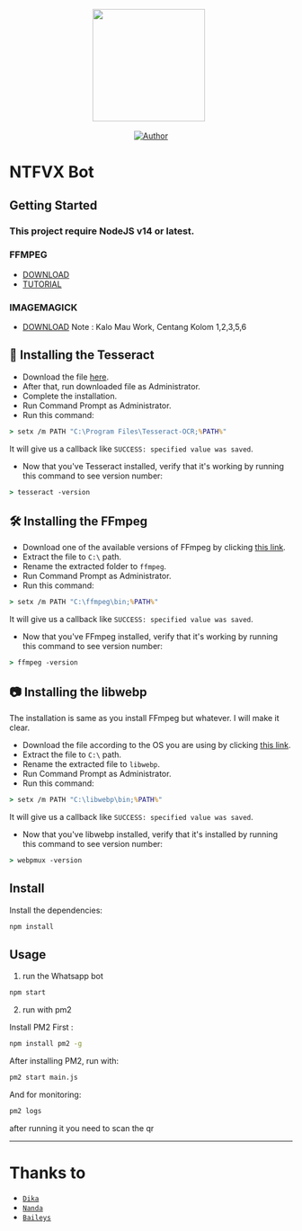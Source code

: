 <p align='center'><a href="https://instagram.com/juwendy_s"><img height="200" src="https://www.static-src.com/wcsstore/Indraprastha/images/catalog/full//87/MTA-12336324/netflix_netflix_premium_1_tahun_uhd_4k_e-ticket_-selalu_ready-_full02_do3lcfat.jpg"></a>&nbsp;&nbsp;</p>
<p align="center">
<a href="https://github.com/juwenaja"><img title="Author" src="https://img.shields.io/badge/NTFVX | Juwennn-black.svg?style=for-the-badge&logo=github"></a>
</p>

# NTFVX Bot

## Getting Started

### This project require NodeJS v14 or latest.

### FFMPEG
- [DOWNLOAD](https://ffmpeg.org/)
- [TUTORIAL](https://youtu.be/04Gf6TEnmjk)

### IMAGEMAGICK
- [DOWNLOAD](https://imagemagick.org/script/download.php)
Note : Kalo Mau Work, Centang Kolom 1,2,3,5,6

## 🧾 Installing the Tesseract
* Download the file [here](https://s.id/vftesseract).
* After that, run downloaded file as Administrator.
* Complete the installation.
* Run Command Prompt as Administrator.
* Run this command:
```cmd
> setx /m PATH "C:\Program Files\Tesseract-OCR;%PATH%"
```
It will give us a callback like `SUCCESS: specified value was saved`.
* Now that you've Tesseract installed, verify that it's working by running this command to see version number:
```cmd
> tesseract -version
```

## 🛠️ Installing the FFmpeg
* Download one of the available versions of FFmpeg by clicking [this link](https://www.gyan.dev/ffmpeg/builds/).
* Extract the file to `C:\` path.
* Rename the extracted folder to `ffmpeg`.
* Run Command Prompt as Administrator.
* Run this command:
```cmd
> setx /m PATH "C:\ffmpeg\bin;%PATH%"
```
It will give us a callback like `SUCCESS: specified value was saved`.
* Now that you've FFmpeg installed, verify that it's working by running this command to see version number:
```cmd
> ffmpeg -version
```

## 📷 Installing the libwebp
The installation is same as you install FFmpeg but whatever. I will make it clear.
* Download the file according to the OS you are using by clicking [this link](https://developers.google.com/speed/webp/download).
* Extract the file to `C:\` path.
* Rename the extracted file to `libwebp`.
* Run Command Prompt as Administrator.
* Run this command:
```cmd
> setx /m PATH "C:\libwebp\bin;%PATH%"
```
It will give us a callback like `SUCCESS: specified value was saved`.
* Now that you've libwebp installed, verify that it's installed by running this command to see version number:
```cmd
> webpmux -version
```


## Install

Install the dependencies:

```bash
npm install
```


## Usage

1. run the Whatsapp bot

```bash
npm start
```

2. run with pm2

Install PM2 First :
```bash
npm install pm2 -g
```

After installing PM2, run with:
```bash
pm2 start main.js
```

And for monitoring:
```bash
pm2 logs
```

after running it you need to scan the qr

---

# Thanks to
* [`Dika`](https://github.com/DikaArdnt)
* [`Nanda`](https://github.com/nugraizy)
* [`Baileys`](https://github.com/WhiskeySockets/Baileys)
